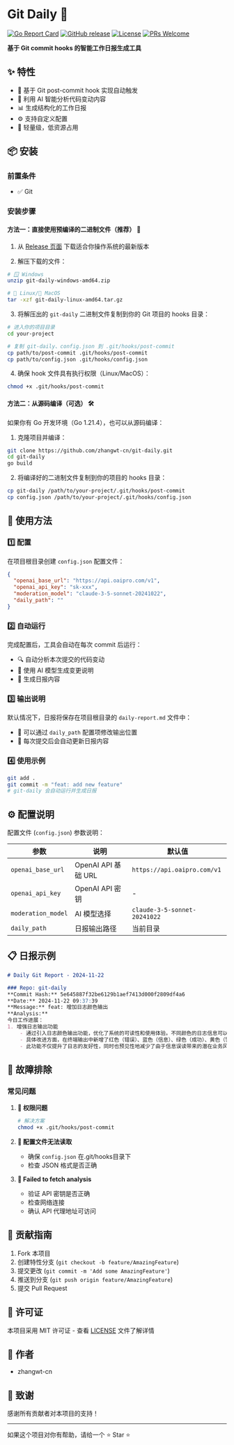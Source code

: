 # Git Daily 📝


[![Go Report Card](https://goreportcard.com/badge/github.com/zhangwt-cn/git-daily)](https://goreportcard.com/report/github.com/zhangwt-cn/git-daily)
[![GitHub release](https://img.shields.io/github/v/release/zhangwt-cn/git-daily)](https://github.com/zhangwt-cn/git-daily/releases)
[![License](https://img.shields.io/github/license/zhangwt-cn/git-daily)](LICENSE)
[![PRs Welcome](https://img.shields.io/badge/PRs-welcome-brightgreen.svg)](CONTRIBUTING.md)

**基于 Git commit hooks 的智能工作日报生成工具**



## ✨ 特性

- 🔄 基于 Git post-commit hook 实现自动触发
- 🤖 利用 AI 智能分析代码变动内容
- 📊 生成结构化的工作日报
- ⚙️ 支持自定义配置
- 🚀 轻量级，低资源占用

## 📦 安装

### 前置条件

- ✅ Git

### 安装步骤

#### 方法一：直接使用预编译的二进制文件（推荐） 🚀

1. 从 [Release 页面](https://github.com/zhangwt-cn/git-daily/releases) 下载适合你操作系统的最新版本

2. 解压下载的文件：
```bash
# 🪟 Windows
unzip git-daily-windows-amd64.zip

# 🐧 Linux/🍎 MacOS
tar -xzf git-daily-linux-amd64.tar.gz
```

3. 将解压出的 `git-daily` 二进制文件复制到你的 Git 项目的 hooks 目录：
```bash
# 进入你的项目目录
cd your-project

# 复制 git-daily、config.json 到 .git/hooks/post-commit
cp path/to/post-commit .git/hooks/post-commit
cp path/to/config.json .git/hooks/config.json
```

4. 确保 hook 文件具有执行权限（Linux/MacOS）：
```bash
chmod +x .git/hooks/post-commit
```

#### 方法二：从源码编译（可选） 🛠️

如果你有 Go 开发环境（Go 1.21.4），也可以从源码编译：

1. 克隆项目并编译：
```bash
git clone https://github.com/zhangwt-cn/git-daily.git
cd git-daily
go build
```

2. 将编译好的二进制文件复制到你的项目的 hooks 目录：
```bash
cp git-daily /path/to/your-project/.git/hooks/post-commit
cp config.json /path/to/your-project/.git/hooks/config.json
```

## 🚀 使用方法

### 1️⃣ 配置

在项目根目录创建 `config.json` 配置文件：
```json
{
  "openai_base_url": "https://api.oaipro.com/v1",
  "openai_api_key": "sk-xxx",
  "moderation_model": "claude-3-5-sonnet-20241022",
  "daily_path": ""
}
```

### 2️⃣ 自动运行

完成配置后，工具会自动在每次 commit 后运行：
- 🔍 自动分析本次提交的代码变动
- 🤖 使用 AI 模型生成变更说明
- 📝 生成日报内容

### 3️⃣ 输出说明

默认情况下，日报将保存在项目根目录的 `daily-report.md` 文件中：
- 📂 可以通过 `daily_path` 配置项修改输出位置
- 🔄 每次提交后会自动更新日报内容

### 4️⃣ 使用示例

```bash
git add .
git commit -m "feat: add new feature"
# git-daily 会自动运行并生成日报
```

## ⚙️ 配置说明

配置文件 (`config.json`) 参数说明：

| 参数 | 说明 | 默认值 |
|------|------|--------|
| `openai_base_url` | OpenAI API 基础 URL | `https://api.oaipro.com/v1` |
| `openai_api_key` | OpenAI API 密钥 | - |
| `moderation_model` | AI 模型选择 | `claude-3-5-sonnet-20241022` |
| `daily_path` | 日报输出路径 | 当前目录 |

## 📋 日报示例

```markdown
# Daily Git Report - 2024-11-22

### Repo: git-daily
**Commit Hash:** 5e645887f32be6129b1aef7413d000f2809df4a6
**Date:** 2024-11-22 09:37:39
**Message:** feat: 增加日志颜色输出
**Analysis:**
今日工作进展：
1. 增强日志输出功能
    - 通过引入日志颜色输出功能，优化了系统的可读性和使用体验。不同颜色的日志信息可以帮助开发人员和运维人员快速区分和识别关键信息、警告和错误，从而提高问题诊断效率。
    - 具体改进方面，在终端输出中新增了红色（错误）、蓝色（信息）、绿色（成功）、黄色（警告）等颜色表示，能够使日志分析更加直观和快速，减少了人工筛选和判断时间。
    - 此功能不仅提升了日志的友好性，同时也预见性地减少了由于信息误读带来的潜在业务风险。后续我们计划根据实际的使用反馈，进一步调整和优化颜色配置，以适应更多场景需求。
```

## 🔧 故障排除

### 常见问题

1. **🔴 权限问题**
   ```bash
   # 解决方案
   chmod +x .git/hooks/post-commit
   ```

2. **🔴 配置文件无法读取**
    - 确保 `config.json` 在.git/hooks目录下
    - 检查 JSON 格式是否正确

3. **🔴 Failed to fetch analysis**
    - 验证 API 密钥是否正确
    - 检查网络连接
    - 确认 API 代理地址可访问


## 🤝 贡献指南

1. Fork 本项目
2. 创建特性分支 (`git checkout -b feature/AmazingFeature`)
3. 提交更改 (`git commit -m 'Add some AmazingFeature'`)
4. 推送到分支 (`git push origin feature/AmazingFeature`)
5. 提交 Pull Request

## 📄 许可证

本项目采用 MIT 许可证 - 查看 [LICENSE](LICENSE) 文件了解详情

## 👥 作者

- zhangwt-cn

## 🙏 致谢

感谢所有贡献者对本项目的支持！

---


如果这个项目对你有帮助，请给一个 ⭐️ Star ⭐️
